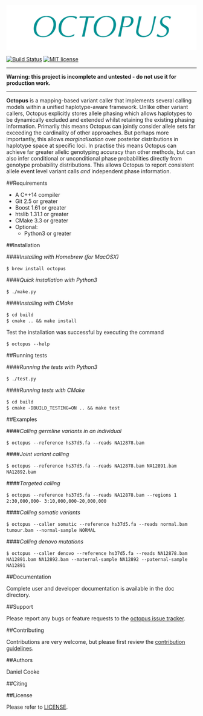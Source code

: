 ![Octopus Logo](logo.png)

[![Build Status](https://travis-ci.com/dancooke/octopus.svg?token=U9L3a7MWio2P3XpPT3JV&branch=master)](https://travis-ci.com/dancooke/octopus)
[![MIT license](http://img.shields.io/badge/license-MIT-brightgreen.svg)](http://opensource.org/licenses/MIT)

---

**Warning: this project is incomplete and untested - do not use it for production work.**

---

**Octopus** is a mapping-based variant caller that implements several calling models within a unified haplotype-aware framework. Unlike other variant callers, Octopus explicitly stores allele phasing which allows haplotypes to be dynamically excluded and extended whilst retaining the existing phasing information. Primarily this means Octopus can jointly consider allele sets far exceeding the cardinality of other approaches. But perhaps more importantly, this allows *marginalisation* over posterior distributions in haplotype space at specific loci. In practise this means Octopus can achieve far greater allelic genotyping accuracy than other methods, but can also infer conditional or unconditional phase probabilities directly from genotype probability distributions. This allows Octopus to report consistent allele event level variant calls *and* independent phase information.

##Requirements
* A C++14 compiler
* Git 2.5 or greater
* Boost 1.61 or greater
* htslib 1.31.1 or greater
* CMake 3.3 or greater
* Optional:
    * Python3 or greater

##Installation

####*Installing with Homebrew (for MacOSX)*
```shell
$ brew install octopus
```

####*Quick installation with Python3*
```shell
$ ./make.py
```

####*Installing with CMake*
```shell
$ cd build
$ cmake .. && make install
```

Test the installation was successful by executing the command 

```shell
$ octopus --help
```

##Running tests

####*Running the tests with Python3*
```shell
$ ./test.py
```

####*Running tests with CMake*
```shell
$ cd build
$ cmake -DBUILD_TESTING=ON .. && make test
```

##Examples

####*Calling germline variants in an individual*
```shell
$ octopus --reference hs37d5.fa --reads NA12878.bam
```

####*Joint variant calling*
```shell
$ octopus --reference hs37d5.fa --reads NA12878.bam NA12891.bam NA12892.bam
```

####*Targeted calling*
```shell
$ octopus --reference hs37d5.fa --reads NA12878.bam --regions 1 2:30,000,000- 3:10,000,000-20,000,000
```

####*Calling somatic variants*
```shell
$ octopus --caller somatic --reference hs37d5.fa --reads normal.bam tumour.bam --normal-sample NORMAL
```

####*Calling denovo mutations*
```shell
$ octopus --caller denovo --reference hs37d5.fa --reads NA12878.bam NA12891.bam NA12892.bam --maternal-sample NA12892 --paternal-sample NA12891
```

##Documentation

Complete user and developer documentation is available in the doc directory.

##Support

Please report any bugs or feature requests to the [octopus issue tracker](https://github.com/dancooke/octopus/issues).

##Contributing

Contributions are very welcome, but please first review the [contribution guidelines](CONTRIBUTING.md).

##Authors

Daniel Cooke

##Citing



##License

Please refer to [LICENSE](LICENSE).
